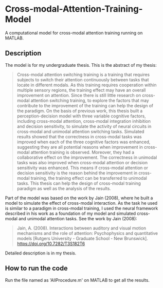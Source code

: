# Cross-modal-Attention-Training-Model
A computational model for cross-modal attention training running on MATLAB.

## Description
The model is for my undergraduate thesis. This is the abstract of my thesis:

> Cross-modal attention switching training is a training that requires subjects to switch their attention continuously between tasks that locate in different modals. As this training requires cooperation within multiple sensory regions, the training effect may have an overall improvement on attention. Since there is still little research on cross-modal attention switching training, to explore the factors that may contribute to the improvement of the training can help the design of the paradigm. On the basis of previous work, this thesis built a perception-decision model with three variable cognitive factors, including cross-modal attention, cross-modal integration inhibition and decision sensitivity, to simulate the activity of neural circuits in cross-modal and unimodal attention switching tasks. Simulated results showed that the correctness in cross-modal tasks was improved when each of the three cognitive factors was enhanced, suggesting they are all potential reasons when improvement in cross-modal attention training is observed. Moreover, they had a collaborative effect on the improvement. The correctness in unimodal tasks was also improved when cross-modal attention or decision sensitivity was enhanced. This means if cross-modal attention or decision sensitivity is the reason behind the improvement in cross-modal training, the training effect can be transferred to unimodal tasks. This thesis can help the design of cross-modal training paradigm as well as the analysis of the results.

Part of the model was based on the work by Jain (2008), where he built a model to simulate the effect of cross-modal interaction. As the task he used is similar to a paradigm in cross-modal training, I used the neural framework described in his work as a foundation of my model and simulated cross-modal and unimodal attention tasks. See the work by Jain (2008):

> Jain, A. (2008). Interactions between auditory and visual motion mechanisms and the role of attention: Psychophysics and quantitative models [Rutgers University - Graduate School - New Brunswick]. https://doi.org/10.7282/T3S182T6

Detailed description is in my thesis.

## How to run the code
Run the file named as 'AllProcedure.m' on MATLAB to get all the results.
